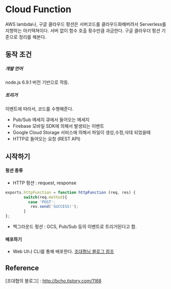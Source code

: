 # Cloud Function

AWS lambda나, 구글 클라우드 펑션은 서버코드를 클라우드화해버려서 Serverless를 지향하는 아키텍쳐이다. 서버 없이 함수 호출 횟수만큼 과금한다. 구글 클라우더 펑션 기준으로 정리를 해본다.

## 동작 조건

##### 개발 언어

node.js 6.9.1 버전 기반으로 작동.

##### 트리거

이벤트에 따라서, 코드를 수행해준다.

- Pub/Sub 메세지 큐에서 들어오는 메세지
- Firebase 모바일 SDK에 의해서 발생되는 이벤트
- Google Cloud Storage 서비스에 의해서 파일이 생성,수정,삭데 되었을때
- HTTP로 들어오는 요청 (REST API)

## 시작하기

#### 펑션 종류

- HTTP 펑션 : request, response 

````javascript
exports.httpFunction = function httpFunction (req, res) {
        switch(req.method){
          case 'POST':
           res.send('SUCCESS!');
        }
};
````

- 백그라운드 펑션 : GCS, Pub/Sub 등의 이벤트로 트리거된다고 함.

#### 배포하기

- Web UI나 CLI를 통해 배포한다. [조대협님 블로그 참조](http://bcho.tistory.com/1168)

## Reference

 [조대협의 블로그] : http://bcho.tistory.com/1168
